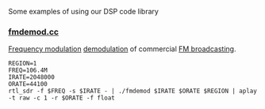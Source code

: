 Some examples of using our DSP code library

### [fmdemod.cc](fmdemod.cc)

[Frequency modulation](https://en.wikipedia.org/wiki/Frequency_modulation) [demodulation](https://en.wikipedia.org/wiki/Demodulation) of commercial [FM broadcasting](https://en.wikipedia.org/wiki/FM_broadcasting).

```
REGION=1
FREQ=106.4M
IRATE=2048000
ORATE=44100
rtl_sdr -f $FREQ -s $IRATE - | ./fmdemod $IRATE $ORATE $REGION | aplay -t raw -c 1 -r $ORATE -f float

```

